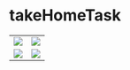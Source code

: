 # takeHomeTask







<table>
  <tr>
  <td>  <img src="https://user-images.githubusercontent.com/35406566/112718451-17222480-8f19-11eb-999f-c328eceebf17.jpg" > </td>
  <td> <img src="https://user-images.githubusercontent.com/35406566/112718591-163dc280-8f1a-11eb-866e-db2febda95f8.jpg" >
</td>
  </tr>
  
   <tr>
  <td> <img src="https://user-images.githubusercontent.com/35406566/112718598-22298480-8f1a-11eb-8f65-295c4132af94.jpg"> </td>
  <td> <img src="https://user-images.githubusercontent.com/35406566/112718620-37061800-8f1a-11eb-9279-9cd6a67ab01a.jpg">
</td>
  </tr>
</table>
